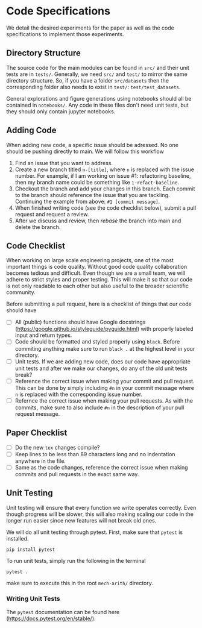 # Code Specifications
We detail the desired experiments for the paper as well as the code specifications to implement those experiments.

## Directory Structure
The source code for the main modules can be found in `src/` and their unit tests
are in `tests/`. Generally, we need `src/` and `test/` to mirror the same 
directory structure. So, if you have a folder `src/datasets` then the corresponding
folder also needs to exist in `test/`: `test/test_datasets`.

General explorations and figure generations using notebooks should all be contained
in `notebooks/`. Any code in these files don't need unit tests, but they should
only contain jupyter notebooks.

## Adding Code
When adding new code, a specific issue should be adressed. No one should be pushing
directly to main. We will follow this workflow

1. Find an issue that you want to address.
2. Create a new branch titled `n-[title]`, where `n` is replaced with the issue
number. For example, if I am working on issue #1: refactoring baseline, then my
branch name could be something like `1-refact-baseline`.
3. Checkout the branch and add your changes in this branch. Each commit to the
branch should reference the issue that you are tackling. Continuing the
example from above: `#1 [commit message]`. 
4. When finished writing code (see the code checklist below),
submit a pull request and request a review. 
5. After we discuss and review, then *rebase* the branch into main and delete
the branch.

## Code Checklist
When working on large scale engineering projects, one of the most important things
is code quality. Without good code quality collaboration becomes tedious and
difficult. Even though we are a small team, we will adhere to strict styles and
proper testing. This will make it so that our code is not only readable to each other
but also useful to the broader scientific community. 

Before submitting a pull request, here is a checklist of things that our code
should have

- [ ] All (public) functions should have Google docstrings 
(https://google.github.io/styleguide/pyguide.html) with properly labeled input
and return types. 
- [ ] Code should be formatted and styled properly using `black`. Before commiting
anything make sure to run `black .` at the highest level in your directory.
- [ ] Unit tests. If we are adding new code, does our code have appropriate unit tests
and after we make our changes, do any of the old unit tests break?
- [ ] Reference the correct issue when making your commit and pull request. This can be
done by simply including `#n` in your commit message where `n` is replaced with the
corresponding issue number. 
- [ ] Refernce the correct issue when making your pull requests. As with the commits, make
sure to also include `#n` in the description of your pull request message.

## Paper Checklist
- [ ] Do the new `tex` changes compile?
- [ ] Keep lines to be less than 89 characters long and no indentation anywhere in the file.
- [ ] Same as the code changes, reference the correct issue when making commits and pull
requests in the exact same way. 

## Unit Testing
Unit testing will ensure that every function we write operates correctly. Even though
progress will be slower, this will also making scaling our code in the longer run
easier since new features will not break old ones. 

We will do all unit testing through pytest. First, make sure that `pytest` is installed.
```bash
pip install pytest
```

To run unit tests, simply run the following in the terminal
```
pytest .
```
make sure to execute this in the root `mech-arith/` directory. 

### Writing Unit Tests
The `pytest` documentation can be found here (https://docs.pytest.org/en/stable/).
